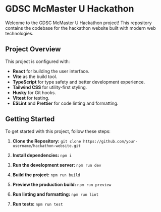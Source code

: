 # GDSC McMaster U Hackathon

Welcome to the GDSC McMaster U Hackathon project! This repository contains the codebase for the hackathon website built with modern web technologies.

## Project Overview

This project is configured with:

- **React** for building the user interface.
- **Vite** as the build tool.
- **TypeScript** for type safety and better development experience.
- **Tailwind CSS** for utility-first styling.
- **Husky** for Git hooks.
- **Vitest** for testing.
- **ESLint** and **Prettier** for code linting and formatting.

## Getting Started

To get started with this project, follow these steps:

1. **Clone the Repository:**
   `git clone https://github.com/your-username/hackathon-website.git`

2. **Install dependencies:**
   `npm i`

3. **Run the development server:**
   `npm run dev`

4. **Build the project:**
   `npm run build`

5. **Preview the production build:**
   `npm run preview`

6. **Run linting and formatting:**
   `npm run lint`

7. **Run tests:**
   `npm run test`
